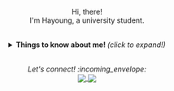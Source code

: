 
  <p align="center">Hi, there!<br/>I'm Hayoung, a university student.</p>
<br>
<details align="center">
  <summary> 
    <b> Things to know about me! </b> <i>(click to expand!)</i> 
  </summary>
  <hr/>
  <p>
    <b>⚡ Studying :</b>
    <br/>  <br/>
    <code><img height="20" src="https://raw.githubusercontent.com/github/explore/80688e429a7d4ef2fca1e82350fe8e3517d3494d/topics/javascript/javascript.png"></code>
    <code><img height="20" src="https://raw.githubusercontent.com/github/explore/80688e429a7d4ef2fca1e82350fe8e3517d3494d/topics/react/react.png"></code>
    <code><img height="20" src="https://raw.githubusercontent.com/github/explore/80688e429a7d4ef2fca1e82350fe8e3517d3494d/topics/kotlin/kotlin.png"></code>
    <code><img height="20" src="https://raw.githubusercontent.com/github/explore/80688e429a7d4ef2fca1e82350fe8e3517d3494d/topics/flutter/flutter.png"></code>
    <code><img height="20" src="https://raw.githubusercontent.com/github/explore/80688e429a7d4ef2fca1e82350fe8e3517d3494d/topics/mysql/mysql.png"></code>
    <code><img height="20" src="https://raw.githubusercontent.com/github/explore/80688e429a7d4ef2fca1e82350fe8e3517d3494d/topics/unity/unity.png"></code>
    <code><img height="20" src="https://raw.githubusercontent.com/github/explore/80688e429a7d4ef2fca1e82350fe8e3517d3494d/topics/aws/aws.png"></code>
    <code><img height="20" src="https://raw.githubusercontent.com/github/explore/80688e429a7d4ef2fca1e82350fe8e3517d3494d/topics/python/python.png"></code>
    <br/><br/><br/>
    <b>📖 Activites :</b>
    <br/>

<p>'Study Time With Rain : 비내리는 공부방' App (Android 5m+, IOS Education 8위!!!!!!11) 
<a href="https://apps.apple.com/us/app/study-time-with-rain-pomodoro/id6465894484"> 
<img height="17"  src="https://img.shields.io/badge/ios-F5F5F5?style=for-the-badge&logo=ios&logoColor=black"></a>
<a href="https://play.google.com/store/apps/details?id=com.pomodoro.studytimer.studytimer&pli=1">
<img height="17" src="https://img.shields.io/badge/android-17594A?style=for-the-badge&logo=android&logoColor=white"></a>
<a href="https://transparent-pomelo-dd9.notion.site/Study-Time-With-Rain-43064fdb41e445f3beb1a7d70b404d75?pvs=4">
<img height="17" src="https://img.shields.io/badge/notion-F1C93B?style=for-the-badge&logo=notion&logoColor=black"></a>
</p>
<p>'BedBugMap : 빈대지도' App (Appstore Navi 8위)
<a href="https://apps.apple.com/us/app/%EB%B9%88%EB%8C%80-%EC%A7%80%EB%8F%84/id6471968205"> 
<img height="17"  src="https://img.shields.io/badge/ios-F5F5F5?style=for-the-badge&logo=ios&logoColor=black"></a>
<a href="https://play.google.com/store/apps/details?id=com.ghost.bedbugmap">
<img height="17" src="https://img.shields.io/badge/android-17594A?style=for-the-badge&logo=android&logoColor=white"></a>
<a href="https://transparent-pomelo-dd9.notion.site/BedBug-Map-033e7dbb8b444df88aa00d14b5f435e8?pvs=4">
<img height="17" src="https://img.shields.io/badge/notion-F1C93B?style=for-the-badge&logo=notion&logoColor=black"></a>
</p>

<p>'16 People : 16명 -Mbti AI Test ' App
<a href="https://apps.apple.com/kr/app/16%EB%AA%85/id6590605167"> 
<img height="17"  src="https://img.shields.io/badge/ios-F5F5F5?style=for-the-badge&logo=ios&logoColor=black"></a>
<a href="https://play.google.com/store/apps/details?id=com.ghost.mbtigem&hl=en_US">
<img height="17" src="https://img.shields.io/badge/android-17594A?style=for-the-badge&logo=android&logoColor=white"></a>
<a href="https://www.youtube.com/watch?v=tHgrUAlNzts">
<img height="17" src="https://img.shields.io/badge/youtube-FF3333?style=for-the-badge&logo=youtube&logoColor=white"></a>
</p>

<p>'Happy cat meme game : 해피캣 게임' App
<a href="https://apps.apple.com/us/app/happy-cat-meme-game/id6458645058"> 
<img height="17"  src="https://img.shields.io/badge/ios-F5F5F5?style=for-the-badge&logo=ios&logoColor=black"></a>
<a href="https://play.google.com/store/apps/details?id=com.happycat.happycat">
<img height="17" src="https://img.shields.io/badge/android-17594A?style=for-the-badge&logo=android&logoColor=white"></a>
<a href="https://transparent-pomelo-dd9.notion.site/Happy-Happy-meme-Cat-Game-f58088eeca5c487085310be6332d5c5c?pvs=4">
<img height="17" src="https://img.shields.io/badge/notion-F1C93B?style=for-the-badge&logo=notion&logoColor=black"></a>
</p>

<p>'GhostDiary : 유령집사' App
<a href="https://apps.apple.com/us/app/ghostdiary-mood-daily-diary/id6453941969"> 
<img height="17"  src="https://img.shields.io/badge/ios-F5F5F5?style=for-the-badge&logo=ios&logoColor=black"></a>
<a href="https://play.google.com/store/apps/details?id=com.ghostflutter.ghostdiary">
<img height="17" src="https://img.shields.io/badge/android-17594A?style=for-the-badge&logo=android&logoColor=white"></a>
<a href="https://transparent-pomelo-dd9.notion.site/GhostDiary-0bfef3a5119f47e3b8f8c0d7dfcbc095?pvs=4">
<img height="17" src="https://img.shields.io/badge/notion-F1C93B?style=for-the-badge&logo=notion&logoColor=black"></a>
</p>

<p>'Kpop Wordchain' App (Appstore Word 11위)
<a href="https://apps.apple.com/us/app/kpop-wordchain/id6450902487"> 
<img height="17"  src="https://img.shields.io/badge/ios-F5F5F5?style=for-the-badge&logo=ios&logoColor=black"></a>
<a href="https://play.google.com/store/apps/details?id=com.ghost.wordchain.wordchain_idols">
<img height="17" src="https://img.shields.io/badge/android-17594A?style=for-the-badge&logo=android&logoColor=white"></a>
<a href="https://transparent-pomelo-dd9.notion.site/Kpop-a9185b2aff164cbcb3fc2a9bd8bb167c?pvs=4">
<img height="17" src="https://img.shields.io/badge/notion-F1C93B?style=for-the-badge&logo=notion&logoColor=black"></a>
</p>

<p>'Tanghulu : 탕후루 쌓기' App
<a href="https://apps.apple.com/us/app/tanghulu-game/id6471335478"> 
<img height="17"  src="https://img.shields.io/badge/ios-F5F5F5?style=for-the-badge&logo=ios&logoColor=black"></a>
  <a href="https://play.google.com/store/apps/details?id=com.ghost.tanghulu&pli=1">
<img height="17" src="https://img.shields.io/badge/android-17594A?style=for-the-badge&logo=android&logoColor=white"></a>
<a href="https://transparent-pomelo-dd9.notion.site/Tanghulu-9cfd447e657c4b9bad4112f26087136a?pvs=4">
<img height="17" src="https://img.shields.io/badge/notion-F1C93B?style=for-the-badge&logo=notion&logoColor=black"></a>
</p>


<p>'Woodle : 단어게임' App
<a href="https://apps.apple.com/us/app/woodle/id6471451126"> 
<img height="17"  src="https://img.shields.io/badge/ios-F5F5F5?style=for-the-badge&logo=ios&logoColor=black"></a>
  <a href="https://play.google.com/store/apps/details?id=com.word.woodle">
<img height="17" src="https://img.shields.io/badge/android-17594A?style=for-the-badge&logo=android&logoColor=white"></a>
<a href="https://transparent-pomelo-dd9.notion.site/Woodle-c0be7243b50f4a92aa7d116c83b5ba9e?pvs=4">
<img height="17" src="https://img.shields.io/badge/notion-F1C93B?style=for-the-badge&logo=notion&logoColor=black"></a>
</p>


<p>'Dust : Memo' App
<a href="https://apps.apple.com/us/app/dust-memo/id6453686704"> 
<img height="17"  src="https://img.shields.io/badge/ios-F5F5F5?style=for-the-badge&logo=ios&logoColor=black"></a>
  <a href="https://play.google.com/store/apps/details?id=com.ghost.memo">
<img height="17" src="https://img.shields.io/badge/android-17594A?style=for-the-badge&logo=android&logoColor=white"></a>
<a href="https://transparent-pomelo-dd9.notion.site/a96f88257d794fe1b6cff3646a3e713f?pvs=4">
<img height="17" src="https://img.shields.io/badge/notion-F1C93B?style=for-the-badge&logo=notion&logoColor=black"></a>
</p>

<p>'졸업토익' App
<a href="https://apps.apple.com/kr/app/%EC%A1%B8%EC%97%85-%ED%86%A0%EC%9D%B5/id6627346757"> 
<img height="17"  src="https://img.shields.io/badge/ios-F5F5F5?style=for-the-badge&logo=ios&logoColor=black"></a>
  <a href="https://play.google.com/store/apps/details?id=com.english.toeic.noad">
<img height="17" src="https://img.shields.io/badge/android-17594A?style=for-the-badge&logo=android&logoColor=white"></a>
</p>

<p>'NothingToSay : 할말없어요' App
<a href="https://apps.apple.com/us/app/할말없어요-밸런스게임-mbti-스몰토크/id6449715593"> 
<img height="17"  src="https://img.shields.io/badge/ios-F5F5F5?style=for-the-badge&logo=ios&logoColor=black"></a>
<a href="https://transparent-pomelo-dd9.notion.site/bd3f29839c454346ba85b9a4b6f655c3?pvs=4">
<img height="17" src="https://img.shields.io/badge/notion-F1C93B?style=for-the-badge&logo=notion&logoColor=black"></a>
</p>

<p>'LuckyPick : 1일 1조언' App
<a href="https://play.google.com/store/apps/details?id=com.luckydary.luckydraw">
<img height="17" src="https://img.shields.io/badge/android-17594A?style=for-the-badge&logo=android&logoColor=white"></a>
<a href="https://transparent-pomelo-dd9.notion.site/Lucky-Pick-8392bc5639a14faea64c408cb7da7ffc?pvs=4">
<img height="17" src="https://img.shields.io/badge/notion-F1C93B?style=for-the-badge&logo=notion&logoColor=black"></a>
</p>

<p>'The Last Leaf : 마지막잎새' App
<a href="https://apps.apple.com/us/app/the-last-leaf-life-countdown/id6450156908"> 
<img height="17"  src="https://img.shields.io/badge/ios-F5F5F5?style=for-the-badge&logo=ios&logoColor=black"></a>
  <a href="https://play.google.com/store/apps/details?id=com.ghost.lifecountdown.lifecountdown">
<img height="17" src="https://img.shields.io/badge/android-17594A?style=for-the-badge&logo=android&logoColor=white"></a>
<a href="https://transparent-pomelo-dd9.notion.site/The-Last-Leaf-0bb57d42f16b47d181cc680fc9ed9cdd?pvs=4">
<img height="17" src="https://img.shields.io/badge/notion-F1C93B?style=for-the-badge&logo=notion&logoColor=black"></a>
</p>
    

<p>Selected as an excellent scholarship student after conducting field training at a company called UBCNS.</p>
<p>Completion of Wiset AI online course conducted by Korea Center for Women in Science and Technology</p>
<p>Participated as a front-end for a follow-up site project to receive letters from XXIT.</p>
<p>Participated in Founders in Jeju Blockchain Hackathon held by Seoul Economic Daily</p>
<p>Participated in multiple studies such as Algorithm and React..etc</p>
<p>Flutter App Awards by STARD Grand Prize & Excellence Prize </p>
<p>Participated in a hackathon held by YouTuber 'Hongdroid'</p>
<p>Intern at an AI start-up company called Ensyc Co., Ltd.</p>
<p>Acquired Industrial Engineer Information Processing</p>
<p>Participation in campus Unity study club</p>
<p>우아한테크코스 2nd Pre-Course progressed.</p>


  
<hr/>
</details>
<br>
<p align="center"> 
  <i> Let's connect! :incoming_envelope: </i>
  <br/>
  <a href="mailto:contato.chatgpt0920@gmail.com">
    <img align="center" src="https://img.shields.io/badge/-Gmail-c14438?style=flat-square&logo=Gmail&logoColor=white&link=mailto:contato.chatgpt092@gmail.com" />
  </a>
  <a href="https://github.com/hayoung2?tab=followers">
    <img align="center" src="https://img.shields.io/github/followers/hayoung2.svg?style=social&label=Follow&maxAge=2592000" />
  </a>

</p>
<!--
**hayoung2/hayoung2** is a ✨ _special_ ✨ repository because its `README.md` (this file) appears on your GitHub profile.

Here are some ideas to get you started:

- 🔭 I’m currently working on ...
- 🌱 I’m currently learning ...
- 👯 I’m looking to collaborate on ...
- 🤔 I’m looking for help with ...
- 💬 Ask me about ...
- 📫 How to reach me: ...
- 😄 Pronouns: ...
- ⚡ Fun fact: ...
-->
